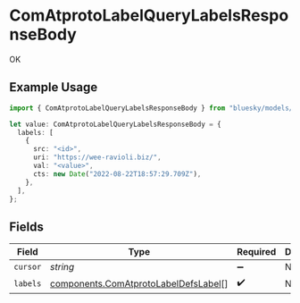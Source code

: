 # ComAtprotoLabelQueryLabelsResponseBody

OK

## Example Usage

```typescript
import { ComAtprotoLabelQueryLabelsResponseBody } from "bluesky/models/operations";

let value: ComAtprotoLabelQueryLabelsResponseBody = {
  labels: [
    {
      src: "<id>",
      uri: "https://wee-ravioli.biz/",
      val: "<value>",
      cts: new Date("2022-08-22T18:57:29.709Z"),
    },
  ],
};
```

## Fields

| Field                                                                                        | Type                                                                                         | Required                                                                                     | Description                                                                                  |
| -------------------------------------------------------------------------------------------- | -------------------------------------------------------------------------------------------- | -------------------------------------------------------------------------------------------- | -------------------------------------------------------------------------------------------- |
| `cursor`                                                                                     | *string*                                                                                     | :heavy_minus_sign:                                                                           | N/A                                                                                          |
| `labels`                                                                                     | [components.ComAtprotoLabelDefsLabel](../../models/components/comatprotolabeldefslabel.md)[] | :heavy_check_mark:                                                                           | N/A                                                                                          |